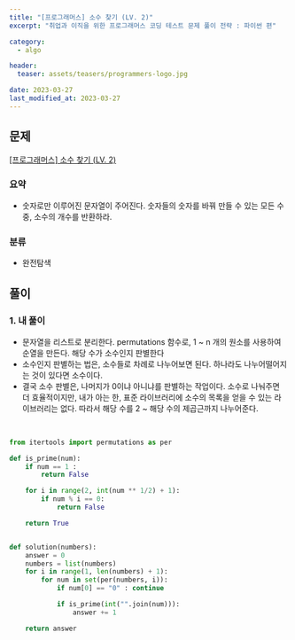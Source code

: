 ```yaml
---
title: "[프로그래머스] 소수 찾기 (LV. 2)"
excerpt: "취업과 이직을 위한 프로그래머스 코딩 테스트 문제 풀이 전략 : 파이썬 편"

category:
  - algo

header:
  teaser: assets/teasers/programmers-logo.jpg

date: 2023-03-27
last_modified_at: 2023-03-27
---
```


## 문제

[[프로그래머스] 소수 찾기 (LV. 2)](https://school.programmers.co.kr/learn/courses/30/lessons/42839)

### 요약

- 숫자로만 이루어진 문자열이 주어진다. 숫자들의 숫자를 바꿔 만들 수 있는 모든 수 중, 소수의 개수를 반환하라.

### 분류

- 완전탐색

## 풀이

### 1. 내 풀이

- 문자열을 리스트로 분리한다. permutations 함수로, 1 ~ n 개의 원소를 사용하여 순열을 만든다. 해당 수가 소수인지 판별한다
- 소수인지 판별하는 법은, 소수들로 차례로 나누어보면 된다. 하나라도 나누어떨어지는 것이 있다면 소수이다.
- 결국 소수 판별은, 나머지가 0이냐 아니냐를 판별하는 작업이다. 소수로 나눠주면 더 효율적이지만, 내가 아는 한, 표준 라이브러리에 소수의 목록을 얻을 수 있는 라이브러리는 없다. 따라서 해당 수를 2 ~ 해당 수의 제곱근까지 나누어준다.

<br>

```python
from itertools import permutations as per

def is_prime(num):
    if num == 1 :
        return False

    for i in range(2, int(num ** 1/2) + 1):
        if num % i == 0:
            return False

    return True


def solution(numbers):
    answer = 0
    numbers = list(numbers)
    for i in range(1, len(numbers) + 1):
        for num in set(per(numbers, i)):
            if num[0] == "0" : continue

            if is_prime(int("".join(num))):
                answer += 1

    return answer

```
